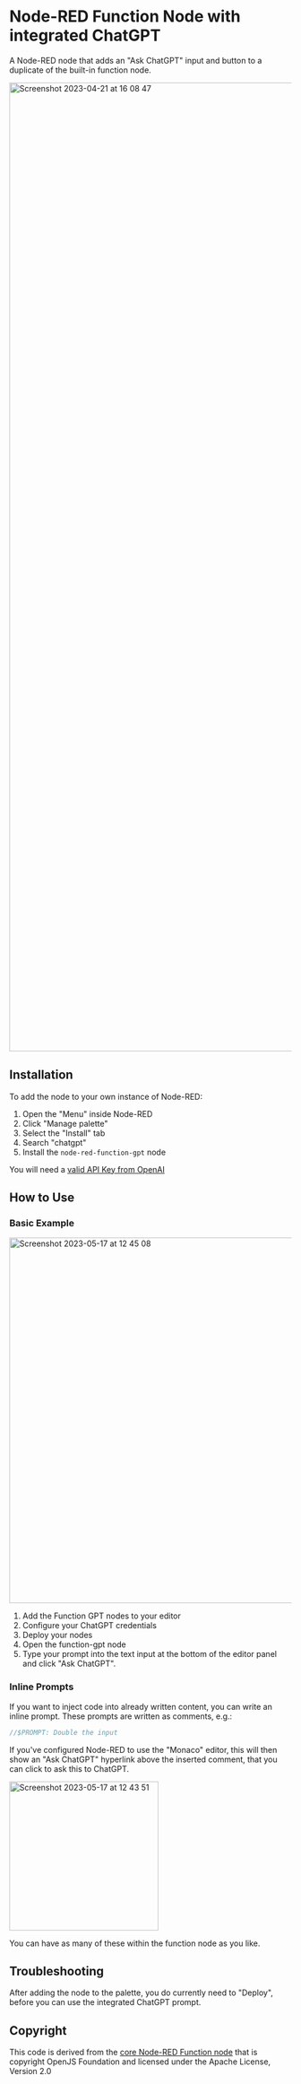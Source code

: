 # Node-RED Function Node with integrated ChatGPT

A Node-RED node that adds an "Ask ChatGPT" input and button to a duplicate of the built-in function node.

<img width="1728" alt="Screenshot 2023-04-21 at 16 08 47" src="https://user-images.githubusercontent.com/99246719/233671631-fefa36c1-6db4-4392-a057-314c16fd91b7.png">


## Installation

To add the node to your own instance of Node-RED:

1. Open the "Menu" inside Node-RED
1. Click "Manage palette"
1. Select the "Install" tab
1. Search "chatgpt"
1. Install the `node-red-function-gpt` node

You will need a [valid API Key from OpenAI](https://platform.openai.com/account/api-keys)

## How to Use

### Basic Example

<img width="652" alt="Screenshot 2023-05-17 at 12 45 08" src="https://github.com/FlowFuse/node-red-function-gpt/assets/99246719/3684d81a-1591-4fe2-a632-dfa8e3a3af93">

1. Add the Function GPT nodes to your editor
2. Configure your ChatGPT credentials 
3. Deploy your nodes
4. Open the function-gpt node
5. Type your prompt into the text input at the bottom of the editor panel and click "Ask ChatGPT".

### Inline Prompts

If you want to inject code into already written content, you can write an inline prompt. These prompts are written as comments, e.g.:

```js
//$PROMPT: Double the input
```
If you've configured Node-RED to use the "Monaco" editor, this will then show an "Ask ChatGPT" hyperlink above the inserted comment, that you can click to ask this to ChatGPT.

<img width="266" alt="Screenshot 2023-05-17 at 12 43 51" src="https://github.com/FlowFuse/node-red-function-gpt/assets/99246719/cc16e946-ad78-4f68-99f2-ae35898c55c2">

You can have as many of these within the function node as you like.

## Troubleshooting 

After adding the node to the palette, you do currently need
to "Deploy", before you can use the integrated ChatGPT prompt.


## Copyright

This code is derived from the [core Node-RED Function node](https://github.com/node-red/node-red/blob/master/packages/node_modules/%40node-red/nodes/core/function/10-function.js) that is copyright OpenJS Foundation and licensed under the Apache License, Version 2.0
